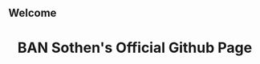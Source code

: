 <html>
  <head>
    <title>BAN Sothen's Official Github Page</title>
  </head>
  <body>
    <h2>Welcome</h2><center><h1>BAN Sothen's Official Github Page</h1></center>
  </body>
</html>
